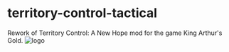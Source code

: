 # territory-control-tactical
Rework of Territory Control: A New Hope mod for the game King Arthur's Gold.
![logo](https://github.com/slava998/territory-control-tactical/assets/126407560/4a1cfa17-0045-4302-8bb3-32deee66e41a)
